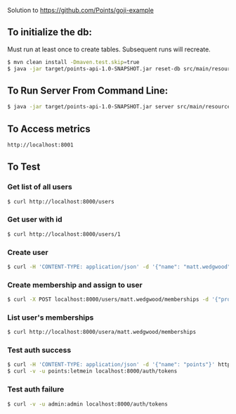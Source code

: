 Solution to https://github.com/Points/goji-example
## To initialize the db:
Must run at least once to create tables. Subsequent runs will recreate.
```bash
$ mvn clean install -Dmaven.test.skip=true
$ java -jar target/points-api-1.0-SNAPSHOT.jar reset-db src/main/resources/api.yml
```

## To Run Server From Command Line:
```bash
$ java -jar target/points-api-1.0-SNAPSHOT.jar server src/main/resources/api.yml
```

## To Access metrics
```bash
http://localhost:8001
```

## To Test

### Get list of all users
```bash
$ curl http://localhost:8000/users
```
### Get user with id
```bash
$ curl http://localhost:8000/users/1
```
### Create user
```bash
$ curl -H 'CONTENT-TYPE: application/json' -d '{"name": "matt.wedgwood"}' http://localhost:8000/users
```
### Create membership and assign to user
```bash
$ curl -X POST localhost:8000/users/matt.wedgwood/memberships -d '{"program":"aadvantage","memberId":"12345678"}' -H 'CONTENT-TYPE: application/json' -i
```
### List user's memberships
```bash
$ curl http://localhost:8000/usera/matt.wedgwood/memberships
```
### Test auth success
```bash
$ curl -H 'CONTENT-TYPE: application/json' -d '{"name": "points"}' http://localhost:8000/users
$ curl -v -u points:letmein localhost:8000/auth/tokens
```
### Test auth failure
```bash
$ curl -v -u admin:admin localhost:8000/auth/tokens
```
